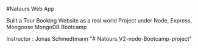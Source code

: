 #Natours Web App

Built a Tour Booking Website as a real world Project under Node, Express, Mongoose MongoDB Bootcamp 

Instructor : Jonas Schmedtmann "# Natours_V2-node-Bootcamp-project" 
